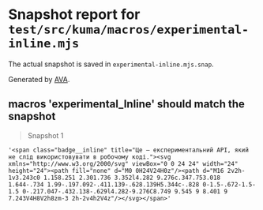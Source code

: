 # Snapshot report for `test/src/kuma/macros/experimental-inline.mjs`

The actual snapshot is saved in `experimental-inline.mjs.snap`.

Generated by [AVA](https://avajs.dev).

## macros 'experimental_Inline' should match the snapshot

> Snapshot 1

    '<span class="badge__inline" title="Це — експериментальний API, який не слід використовувати в робочому коді."><svg xmlns="http://www.w3.org/2000/svg" viewBox="0 0 24 24" width="24" height="24"><path fill="none" d="M0 0H24V24H0z"/><path d="M16 2v2h-1v3.243c0 1.158.251 2.301.736 3.352l4.282 9.276c.347.753.018 1.644-.734 1.99-.197.092-.411.139-.628.139H5.344c-.828 0-1.5-.672-1.5-1.5 0-.217.047-.432.138-.629l4.282-9.276C8.749 9.545 9 8.401 9 7.243V4H8V2h8zm-3 2h-2v4h2V4z"/></svg></span>'
